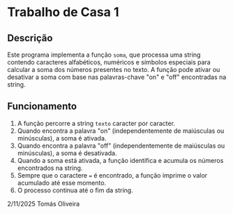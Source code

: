 # Trabalho de Casa 1

## Descrição
Este programa implementa a função `soma`, que processa uma string contendo caracteres alfabéticos, numéricos e símbolos especiais para calcular a soma dos números presentes no texto. A função pode ativar ou desativar a soma com base nas palavras-chave "on" e "off" encontradas na string.

## Funcionamento
1. A função percorre a string `texto` caracter por caracter.
2. Quando encontra a palavra "on" (independentemente de maiúsculas ou minúsculas), a soma é ativada.
3. Quando encontra a palavra "off" (independentemente de maiúsculas ou minúsculas), a soma é desativada.
4. Quando a soma está ativada, a função identifica e acumula os números encontrados na string.
5. Sempre que o caractere `=` é encontrado, a função imprime o valor acumulado até esse momento.
6. O processo continua até o fim da string.


2/11/2025
Tomás Oliveira